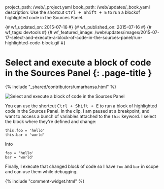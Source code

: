 project_path: /web/_project.yaml
book_path: /web/updates/_book.yaml
description: Use the shortcut <kbd class='kbd'>Ctrl + Shift + E</kbd> to run a blockof highlighted code in the Sources Panel.

{# wf_updated_on: 2015-07-16 #}
{# wf_published_on: 2015-07-16 #}
{# wf_tags: devtools #}
{# wf_featured_image: /web/updates/images/2015-07-17-select-and-execute-a-block-of-code-in-the-sources-panel/run-highlighted-code-block.gif #}

# Select and execute a block of code in the Sources Panel {: .page-title }

{% include "_shared/contributors/umarhansa.html" %}


<img src="/web/updates/images/2015-07-17-select-and-execute-a-block-of-code-in-the-sources-panel/run-highlighted-code-block.gif" alt="Select and execute a block of code in the Sources Panel">

You can use the shortcut <kbd class="kbd">Ctrl + Shift + E</kbd> to run a block of highlighted code in the Sources Panel. In the clip, I am paused at a breakpoint, and want to access a bunch of variables attached to the <code>this</code> keyword. I select the block where they're defined and change:

<pre>
<code>this.foo = 'hello'
this.bar = 'world'</code></pre>

Into

<pre>
<code>foo = 'hello'
bar = 'world'</code></pre>

Finally, I execute that changed block of code so I have <code>foo</code> and <code>bar</code> in scope and can use them while debugging.




		


{% include "comment-widget.html" %}
